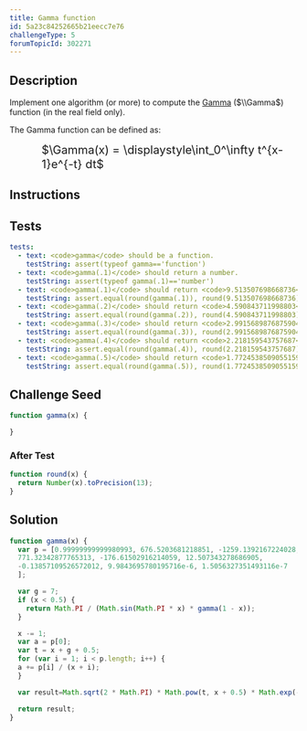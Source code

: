 ```yaml
---
title: Gamma function
id: 5a23c84252665b21eecc7e76
challengeType: 5
forumTopicId: 302271
---
```


## Description

<section id='description'>

Implement one algorithm (or more) to compute the [Gamma](<https://en.wikipedia.org/wiki/Gamma function>) ($\\Gamma$) function (in the real field only).

The Gamma function can be defined as:

<div style='padding-left: 4em;'><big><big>$\Gamma(x) = \displaystyle\int_0^\infty t^{x-1}e^{-t} dt$</big></big></div>

</section>

## Instructions

<section id='instructions'>

</section>

## Tests

<section id='tests'>

```yml
tests:
  - text: <code>gamma</code> should be a function.
    testString: assert(typeof gamma=='function')
  - text: <code>gamma(.1)</code> should return a number.
    testString: assert(typeof gamma(.1)=='number')
  - text: <code>gamma(.1)</code> should return <code>9.513507698668736</code>.
    testString: assert.equal(round(gamma(.1)), round(9.513507698668736))
  - text: <code>gamma(.2)</code> should return <code>4.590843711998803</code>.
    testString: assert.equal(round(gamma(.2)), round(4.590843711998803))
  - text: <code>gamma(.3)</code> should return <code>2.9915689876875904</code>.
    testString: assert.equal(round(gamma(.3)), round(2.9915689876875904))
  - text: <code>gamma(.4)</code> should return <code>2.218159543757687</code>.
    testString: assert.equal(round(gamma(.4)), round(2.218159543757687))
  - text: <code>gamma(.5)</code> should return <code>1.7724538509055159</code>.
    testString: assert.equal(round(gamma(.5)), round(1.7724538509055159))

```

</section>

## Challenge Seed

<section id='challengeSeed'>

<div id='js-seed'>

```js
function gamma(x) {

}
```

</div>

### After Test

<div id='js-teardown'>

```js
function round(x) {
  return Number(x).toPrecision(13);
}
```

</div>

</section>

## Solution

<section id='solution'>

```js
function gamma(x) {
  var p = [0.99999999999980993, 676.5203681218851, -1259.1392167224028,
  771.32342877765313, -176.61502916214059, 12.507343278686905,
  -0.13857109526572012, 9.9843695780195716e-6, 1.5056327351493116e-7
  ];

  var g = 7;
  if (x < 0.5) {
    return Math.PI / (Math.sin(Math.PI * x) * gamma(1 - x));
  }

  x -= 1;
  var a = p[0];
  var t = x + g + 0.5;
  for (var i = 1; i < p.length; i++) {
  a += p[i] / (x + i);
  }

  var result=Math.sqrt(2 * Math.PI) * Math.pow(t, x + 0.5) * Math.exp(-t) * a;

  return result;
}

```

</section>
